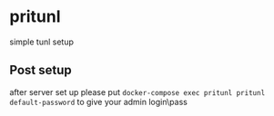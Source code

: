 # pritunl
simple tunl setup
## Post setup
after server set up please put
`docker-compose exec pritunl pritunl default-password`
to give your admin login\pass

